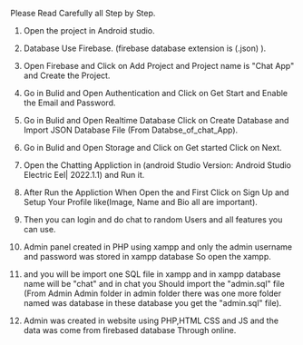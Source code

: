 Please Read Carefully all Step by Step.

1. Open the project in Android studio.

2. Database Use Firebase. (firebase database extension is (.json) ).

3. Open Firebase and Click on Add Project and Project name is "Chat App" and Create the Project.

4. Go in Bulid and Open Authentication and Click on Get Start and Enable the Email and Password.

5. Go in Bulid and Open Realtime Database Click on Create Database and Import JSON Database File (From Databse_of_chat_App).

6. Go in Bulid and Open Storage and Click on Get started Click on Next.

7. Open the Chatting Appliction in (android Studio Version: Android Studio Electric Eel| 2022.1.1) and Run it.

8. After Run the Appliction When Open the and First Click on Sign Up and Setup Your Profile like(Image, Name and Bio all are important).

9. Then you can login and do chat to random Users and all features you can use.

10. Admin panel created in PHP using xampp and only the admin username and password was stored in xampp database So open the xampp.

11. and you will be import one SQL file in xampp and in xampp database name will be "chat" and in chat you Should import the "admin.sql" file (From Admin Admin folder in admin folder there was one more folder named was database in these database you get the "admin.sql" file).

12. Admin was created in website using PHP,HTML CSS and JS and the data was come from firebased database Through online.
